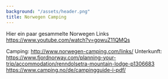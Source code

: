 ```yaml
---
background: "/assets/header.png"
title: Norwegen Camping
---
```


Hier ein paar gesammelte Norwegen Links
https://www.youtube.com/watch?v=gowuZ11QMQs



Camping: http://www.norwegen-camping.com/links/
Unterkunft: https://www.fjordnorway.com/planning-your-trip/accommodation/renndolsetra-mountain-lodge-p1306683
https://www.camping.no/de/campingguide-i-pdf/